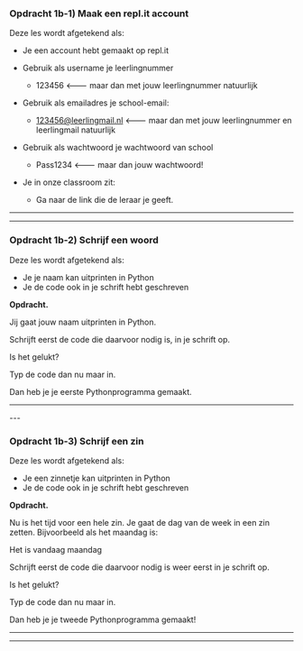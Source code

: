 

### Opdracht 1b-1) Maak een repl.it account

Deze les wordt afgetekend als:

- Je een account hebt gemaakt op repl.it

- Gebruik als username je leerlingnummer

  - 123456 <--- maar dan met jouw leerlingnummer natuurlijk

- Gebruik als emailadres je school-email:

  - 123456@leerlingmail.nl <--- maar dan met jouw leerlingnummer en leerlingmail natuurlijk

- Gebruik als wachtwoord je wachtwoord van school

  - Pass1234 <--- maar dan jouw wachtwoord!

- Je in onze classroom zit:

  - Ga naar de link die de leraar je geeft.


------

 <div style="page-break-after: always;"></div>

------



### Opdracht 1b-2) Schrijf een woord

Deze les wordt afgetekend als:

- Je je naam kan uitprinten in Python
- Je de code ook in je schrift hebt geschreven



**Opdracht.** 

Jij gaat jouw naam uitprinten in Python.

Schrijft eerst de code die daarvoor nodig is, in je schrift op.

Is het gelukt?

Typ de code dan nu maar in.

Dan heb je je eerste Pythonprogramma gemaakt. 

---
 <div style="page-break-after: always;"></div>
---



### Opdracht 1b-3) Schrijf een zin

Deze les wordt afgetekend als:

- Je een zinnetje kan uitprinten in Python
- Je de code ook in je schrift hebt geschreven



**Opdracht.** 

Nu is het tijd voor een hele zin. Je gaat de dag van de week in een zin zetten. Bijvoorbeeld als het maandag is:

Het is vandaag maandag

Schrijft eerst de code die daarvoor nodig is weer eerst in je schrift op.

Is het gelukt?

Typ de code dan nu maar in.

Dan heb je je tweede Pythonprogramma gemaakt!

------

 <div style="page-break-after: always;"></div>

------

